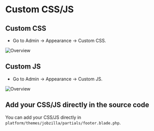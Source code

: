 # Custom CSS/JS

## Custom CSS
- Go to Admin -> Appearance -> Custom CSS.

![Overview](https://live.staticflickr.com/65535/51713677177_fc6d602621_b.jpg)

## Custom JS
- Go to Admin -> Appearance -> Custom JS.

![Overview](https://live.staticflickr.com/65535/51289616710_9b62ec6d4a_b.jpg)

## Add your CSS/JS directly in the source code

You can add your CSS/JS directly in `platform/themes/jobzilla/partials/footer.blade.php`.
